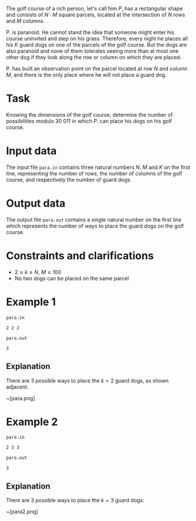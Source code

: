 The golf course of a rich person, let's call him $P$, has a rectangular shape and consists of $N \cdot M$ square parcels, located at the intersection of $N$ rows and $M$ columns.

P. is paranoid. He cannot stand the idea that someone might enter his course uninvited and step on his grass. Therefore, every night he places all his $K$ guard dogs on one of the parcels of the golf course. But the dogs are also paranoid and none of them tolerates seeing more than at most one other dog if they look along the row or column on which they are placed.

P. has built an observation point on the parcel located at row $N$ and column $M$, and there is the only place where he will not place a guard dog.

# Task

Knowing the dimensions of the golf course, determine the number of possibilities modulo $30\ 011$ in which $P.$ can place his dogs on his golf course.

# Input data

The input file `para.in` contains three natural numbers $N$, $M$ and $K$ on the first line, representing the number of rows, the number of columns of the golf course, and respectively the number of guard dogs.

# Output data

The output file `para.out` contains a single natural number on the first line which represents the number of ways to place the guard dogs on the golf course.

# Constraints and clarifications

* $2 \leq k \leq N$, $M \leq 100$
* No two dogs can be placed on the same parcel

# Example 1

`para.in`
```
2 2 2 
```

`para.out`
```
3
```

## Explanation

There are $3$ possible ways to place the $k = 2$ guard dogs, as shown adjacent:

~[para.png]

# Example 2

`para.in`
```
2 3 3
```

`para.out`
```
3
```

## Explanation

There are $3$ possible ways to place the $k = 3$ guard dogs:

~[para2.png]